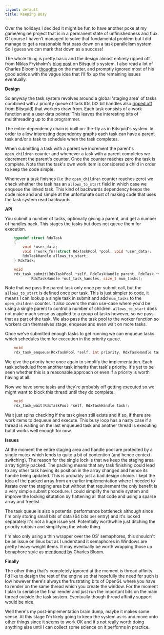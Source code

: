 ```yaml
---
layout: default
title: Keeping Busy
---
```


Over the holidays I decided it might be fun to have another poke at my
game/engine project that is in a permanent state of unfinishedness and flux.
Of course I haven't managed to solve that fundamental problem but I did manage
to get a reasonable first pass down on a task parallelism system. So I guess
we can mark that down as a success!

The whole thing is pretty basic and the design almost entirely ripped off from
Niklas Frykholm's [blog post][bitsquid-task-management] on Bitsquid's system. I
also read a lot of Charles Bloom's [thoughts][cbloom-good-threading] on the
matter, and promptly ignored most of his good advice with the vague idea that
I'll fix up the remaining issues eventually.

**Design**

So anyway the task system revolves around a global 'staging area' of tasks
combined with a priority queue of task IDs (32 bit handles also
[ripped off][bitsquid-id-lookup] from Bitsquid) that workers draw from. Each
task consists of a work function and a user data pointer. This leaves the
interesting bits of multithreading up to the programmer.

The entire dependency chain is built on-the-fly as in Bitsquid's system. In
order to allow interesting dependency graphs each task can have a parent task
and/or a task to schedule when the task completes.

When submitting a task with a parent we increment the parent's `open_children`
counter and whenever a task with a parent completes we decrement the parent's
counter. Once the counter reaches zero the task is complete. Note that the
task's own work item is considered a child in order to keep the code simple.

Whenever a task finishes (i.e the `open_children` counter reaches zero) we
check whether the task has an `allows_to_start` field in which case we enqueue
the linked task. This kind of backwards dependency keeps the code nice and
and simple at the unfortunate cost of making code that uses the task system
read backwards.

**API**

You submit a number of tasks, optionally giving a parent, and get a number of
handles back. This stages the tasks but does not queue them for execution.

```C
    typedef struct RdxTask
    {
        void *user_data;
        void (*work_fn)(struct RdxTaskPool *pool, void *user_data);
        RdxTaskHandle allows_to_start;
    } RdxTask;

    void
    rdx_task_submit(RdxTaskPool *self, RdxTaskHandle parent, RdxTask *tasks,
            RdxTaskHandle *out_task_handles, size_t num_tasks);
```

Note that we pass the parent task only once per submit call, but the
`allows_to_start` is defined once per task. This is just simpler to code, it
means I can lookup a single task in submit and add `num_tasks` to the
`open_children` counter. It also covers the main use-case where you'd be using
a single parent to control a number of children. `allows_to_start` does not
make much sense as applied to a group of tasks however, so we pass that as part
of the task. We also pass the task pool to the worker function so workers can
themselves stage, enqueue and even wait on more tasks.

Once we've submitted enough tasks to get running we can enqueue tasks which
schedules them for execution in the priority queue.

```C
    void
    rdx_task_enqueue(RdxTaskPool *self, int priority, RdxTaskHandle task);
```

We give the priority here once again to simplify the implementation. Each task
scheduled from another task inherits that task's priority. It's yet to be seen
whether this is a reasonable approach or even if a priority is worth having at
all.

Now we have some tasks and they're probably off getting executed so we might
want to block this thread until they do complete.

```C
    void
    rdx_task_wait(RdxTaskPool *self, RdxTaskHandle task);
```

Wait just spins checking if the task given still exists and if so, if there are
work items to dequeue and execute. This busy loop has a nasty case if a thread
is waiting on the last enqueued task and another thread is executing but it
works well enough for now.

**Issues**

At the moment the entire staging area and handle pool are protected by a single
mutex which lends to quite a bit of contention (and hence context-switching).
The reason for the single lock is that we keep the staging area array tightly
packed. The packing means that any task finishing could lead to any other task
having its position in the array changed and hence its handle being updated.
This is probably just a bad design choice. I kept the idea of the packed array
from an earlier implementation where I needed to iterate over the staging area
but without that requirement the only benefit is a very simple submit
procedure. I could simplify the handle system and improve the locking
situtation by flattening all that code and using a sparse array and freelist.

The task queue is also a potential performance bottleneck although since I'm
only storing small bits of data (64 bits per entry) and it's locked separately
it's not a huge issue yet. Potentially worthwhile just ditching the priority
rubbish and simplifying the whole thing.

I'm also only using a thin wrapper over the OS' semaphores, this shouldn't be
an issue on linux but as I understand it semaphores in Windows are pretty
heavy-weight items. It may eventually be worth wrapping those up benaphore
style as [mentioned by][cbloom-fast-semaphore] Charles Bloom.

**Finally**

The other thing that's completely ignored at the moment is thread affinity. I'd
like to design the rest of the engine so that hopefully the need for such is
low however there's always the frustrating bits of OpenGL where you have to
render on the same thread which you create the window. For the moment I plan to
serialise the final render and just run the important bits on the main thread
outside the task system. Eventually though thread affinity support would be
nice.

Well there's my post-implementation brain dump, maybe it makes some sense. At
this stage I'm likely going to keep the system as-is and move onto other things
since it seems to work OK and it's not really worth doing anything else until I
can collect some science on it performs in practice.

[bitsquid-task-management]: http://bitsquid.blogspot.com.au/2010/03/task-management-practical-example.html
[cbloom-good-threading]: http://cbloomrants.blogspot.com.au/2011/07/07-13-11-good-threading-design-for.html
[bitsquid-id-lookup]: http://bitsquid.blogspot.com.au/2011/09/managing-decoupling-part-4-id-lookup.html
[cbloom-fast-semaphore]: http://cbloomrants.blogspot.com.au/2011/12/12-08-11-some-semaphores.html


